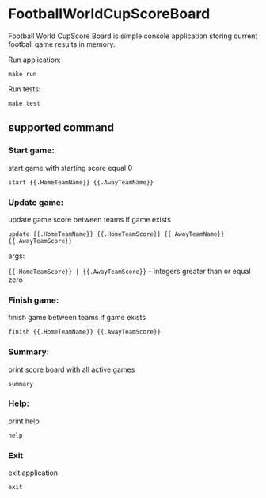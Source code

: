 # FootballWorldCupScoreBoard

Football World CupScore Board is simple console application storing current football game results in memory.

Run application:

```make run```

Run tests:

```make test```

## supported command

### Start game:

start game with starting score equal 0

```start {{.HomeTeamName}} {{.AwayTeamName}}```

### Update game:

update game score between teams if game exists

```update {{.HomeTeamName}} {{.HomeTeamScore}} {{.AwayTeamName}} {{.AwayTeamScore}}```

args:

```{{.HomeTeamScore}} | {{.AwayTeamScore}}``` -
integers greater than or equal zero

### Finish game:

finish game between teams if game exists

```finish {{.HomeTeamName}} {{.AwayTeamScore}}```

### Summary:

print score board with all active games

```summary```

### Help:

print help

```help```

### Exit

exit application

```exit```


